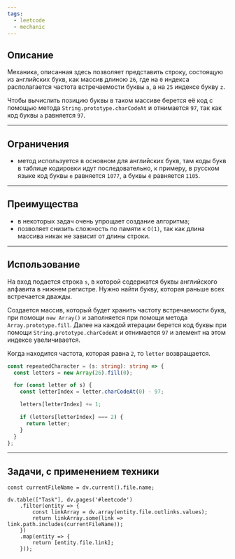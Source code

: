 ```yaml
---
tags:
  - leetcode
  - mechanic
---
```

## Описание

Механика, описанная здесь позволяет представить строку, состоящую из английских букв, как массив длиною `26`, где на `0` индекса располагается частота встречаемости буквы `a`, а на `25` индексе букву `z`.

Чтобы вычислить позицию буквы в таком массиве берется её код с помощью метода `String.prototype.charCodeAt` и отнимается `97`, так как код буквы `a` равняется `97`.

---
## Ограничения

- метод используется в основном для английских букв, там коды букв в таблице кодировки идут последовательно, к примеру, в русском языке код буквы `е` равняется `1077`, а буквы `ё` равняется `1105`.

---
## Преимущества

- в некоторых задач очень упрощает создание алгоритма;
- позволяет снизить сложность по памяти к `O(1)`, так как длина массива никак не зависит от длины строки.

---
## Использование

На вход подается строка `s`, в которой содержатся буквы английского алфавита в нижнем регистре. Нужно найти букву, которая раньше всех встречается дважды.

Создается массив, который будет хранить частоту встречаемости букв, при помощи `new Array()` и заполняется при помощи метода `Array.prototype.fill`. Далее на каждой итерации берется код буквы при помощи `String.prototype.charCodeAt` и отнимается `97` и элемент на этом индексе увеличивается.

Когда находится частота, которая равна `2`, то `letter` возвращается.

```typescript
const repeatedCharacter = (s: string): string => {
  const letters = new Array(26).fill(0);

  for (const letter of s) {
    const letterIndex = letter.charCodeAt(0) - 97;

    letters[letterIndex] += 1;

    if (letters[letterIndex] === 2) {
      return letter;
    }
  }
};
```

---
## Задачи, с применением техники

```dataviewjs
const currentFileName = dv.current().file.name;

dv.table(["Task"], dv.pages('#leetcode')
	.filter(entity => {
		const linkArray = dv.array(entity.file.outlinks.values);
		return linkArray.some(link => link.path.includes(currentFileName));
	})
	.map(entity => {
		return [entity.file.link];
	}));
```